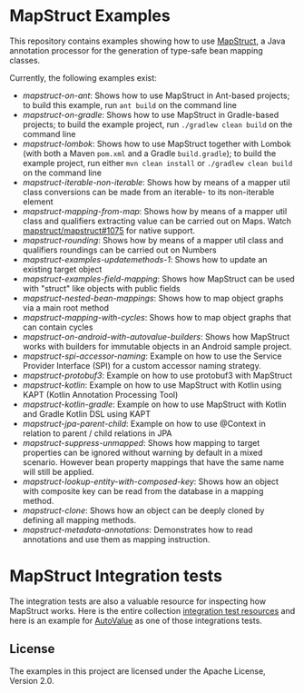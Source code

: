 # MapStruct Examples

This repository contains examples showing how to use [MapStruct](http://mapstruct.org/), a Java annotation processor for the generation of type-safe bean mapping classes.

Currently, the following examples exist:

* _mapstruct-on-ant_: Shows how to use MapStruct in Ant-based projects; to build this example, run `ant build` on the command line
* _mapstruct-on-gradle_: Shows how to use MapStruct in Gradle-based projects; to build the example project, run `./gradlew clean build` on the command line
* _mapstruct-lombok_: Shows how to use MapStruct together with Lombok (with both a Maven `pom.xml` and a Gradle `build.gradle`); to build the example project, run either `mvn clean install` or `./gradlew clean build` on the command line
* _mapstruct-iterable-non-iterable_: Shows how by means of a mapper util class conversions can be made from an iterable- to its non-iterable element
* _mapstruct-mapping-from-map_: Shows how by means of a mapper util class and qualifiers extracting value can be carried out on Maps. Watch [mapstruct/mapstruct#1075](https://github.com/mapstruct/mapstruct/issues/1075) for native support.
* _mapstruct-rounding_: Shows how by means of a mapper util class and qualifiers roundings can be carried out on Numbers
* _mapstruct-examples-updatemethods-1_: Shows how to update an existing target object
* _mapstruct-examples-field-mapping_: Shows how MapStruct can be used with "struct" like objects with public fields
* _mapstruct-nested-bean-mappings_: Shows how to map object graphs via a main root method
* _mapstruct-mapping-with-cycles_: Shows how to map object graphs that can contain cycles
* _mapstruct-on-android-with-autovalue-builders_: Shows how MapStruct works with builders for immutable objects in an Android sample project.
* _mapstruct-spi-accessor-naming_: Example on how to use the Service Provider Interface (SPI) for a custom accessor naming strategy.
* _mapstruct-protobuf3_: Example on how to use protobuf3 with MapStruct
* _mapstruct-kotlin_: Example on how to use MapStruct with Kotlin using KAPT (Kotlin Annotation Processing Tool)
* _mapstruct-kotlin-gradle_: Example on how to use MapStruct with Kotlin and Gradle Kotlin DSL using KAPT
* _mapstruct-jpa-parent-child_: Example on how to use @Context in relation to parent / child relations in JPA
* _mapstruct-suppress-unmapped_: Shows how mapping to target properties can be ignored without warning by default in a mixed scenario. However bean property mappings that have the same name will still be applied.
* _mapstruct-lookup-entity-with-composed-key_: Shows how an object with composite key can be read from the database in a mapping method.
* _mapstruct-clone_: Shows how an object can be deeply cloned by defining all mapping methods.
* _mapstruct-metadata-annotations_: Demonstrates how to read annotations and use them as mapping instruction.

# MapStruct Integration tests

The integration tests are also a valuable resource for inspecting how MapStruct works. Here is the entire collection [integration test resources](https://github.com/mapstruct/mapstruct/tree/master/integrationtest/src/test/resources)
and here is an example for [AutoValue](https://github.com/mapstruct/mapstruct/tree/master/integrationtest/src/test/resources/autoValueBuilderTest/src/main/java/org/mapstruct/itest/auto/value) as one of those integrations tests.

## License

The examples in this project are licensed under the Apache License, Version 2.0.
